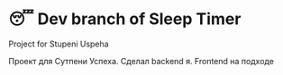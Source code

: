 # 😴 Dev branch of Sleep Timer
Project for Stupeni Uspeha

Проект для Сутпени Успеха. Сделал backend я. Frontend на подходе
